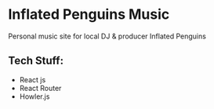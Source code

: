 # Inflated Penguins Music
Personal music site for local DJ & producer Inflated Penguins

## Tech Stuff:
* React js
* React Router
* Howler.js

